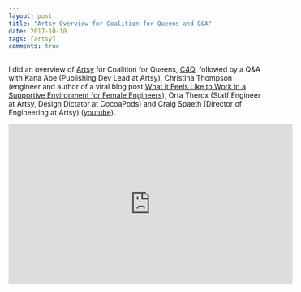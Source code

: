 ```yaml
---
layout: post
title: "Artsy Overview for Coalition for Queens and Q&A"
date: 2017-10-10
tags: [artsy]
comments: true
---
```

I did an overview of [Artsy](https://www.artsy.net) for Coalition for Queens, [C4Q](https://www.c4q.nyc), followed by a Q&A with Kana Abe (Publishing Dev Lead at Artsy), Christina Thompson (engineer and author of a viral blog post [What it Feels Like to Work in a Supportive Environment for Female Engineers](https://medium.com/artsy-blog/what-it-feels-like-to-work-in-a-supportive-environment-for-female-engineers-3c994a001007)), Orta Therox (Staff Engineer at Artsy, Design Dictator at CocoaPods) and Craig Spaeth (Director of Engineering at Artsy) ([youtube](https://www.youtube.com/watch?v=leiKlKXRvuk)).

<iframe width="560" height="315" src="https://www.youtube.com/embed/leiKlKXRvuk" frameborder="0" allowfullscreen></iframe>
